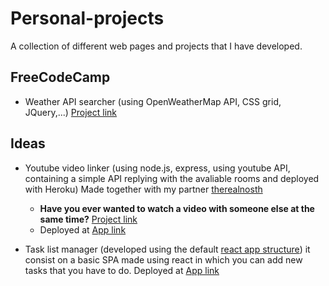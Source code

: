 # Personal-projects
A collection of different web pages and projects that I have developed.


FreeCodeCamp
---

- Weather API searcher (using OpenWeatherMap API, CSS grid, JQuery,...) [Project link](../../tree/master/FreeCodeCamp/WeatherAPI)


Ideas
---

- Youtube video linker (using node.js, express, using youtube API, containing a simple API replying with the avaliable rooms and deployed with Heroku) Made together with my partner [therealnosth](https://github.com/therealnosth)
  - **Have you ever wanted to watch a video with someone else at the same time?** [Project link](../../tree/master/Linked-Youtube-Player)
  - Deployed at [App link](https://obscure-wildwood-22526.herokuapp.com/)
 
- Task list manager (developed using the default [react app structure](../../tree/master/TaskList)) it consist on a basic SPA made using react in which you can add new tasks that you have to do. Deployed at [App link]()

